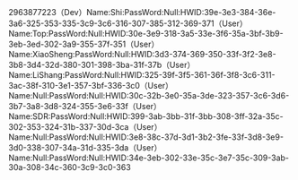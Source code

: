 2963877223（Dev）Name:Shi:PassWord:Null:HWID:39e-3e3-384-36e-3a6-325-353-335-3c9-3c6-316-307-385-312-369-371（User）Name:Top:PassWord:Null:HWID:30e-3e9-318-3a5-33e-3f6-35a-3bf-3b9-3eb-3ed-302-3a9-355-37f-351（User）Name:XiaoSheng:PassWord:Null:HWID:3d3-374-369-350-33f-3f2-3e8-3b8-3d4-32d-380-301-398-3ba-31f-37b（User）Name:LiShang:PassWord:Null:HWID:325-39f-3f5-361-36f-3f8-3c6-311-3ac-38f-310-3e1-357-3bf-336-3c0（User）Name:Null:PassWord:Null:HWID:30c-32b-3e0-35a-3de-323-357-3c6-3d6-3b7-3a8-3d8-324-355-3e6-33f（User）Name:SDR:PassWord:Null:HWID:399-3ab-3bb-31f-3bb-308-3ff-32a-35c-302-353-324-31b-337-30d-3ca（User）Name:Null:PassWord:Null:HWID:3e8-38c-37d-3d1-3b2-3fe-33f-3d8-3e9-3d0-338-307-34a-31d-335-3da（User）Name:Null:PassWord:Null:HWID:34e-3eb-302-33e-35c-3e7-35c-309-3ab-30a-308-34c-360-3c9-3c0-363


